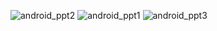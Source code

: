 
![android_ppt2](https://github.com/Team-Beforeget/Beforeget-Android/assets/81347125/1baee757-a7f4-444e-96a7-8799a936fe8d)
![android_ppt1](https://github.com/Team-Beforeget/Beforeget-Android/assets/81347125/7ca713cf-440f-41d6-90c3-3af224465018)
![android_ppt3](https://github.com/Team-Beforeget/Beforeget-Android/assets/81347125/dd75d1cb-4767-46c4-8707-ca5b4739a7bb)
